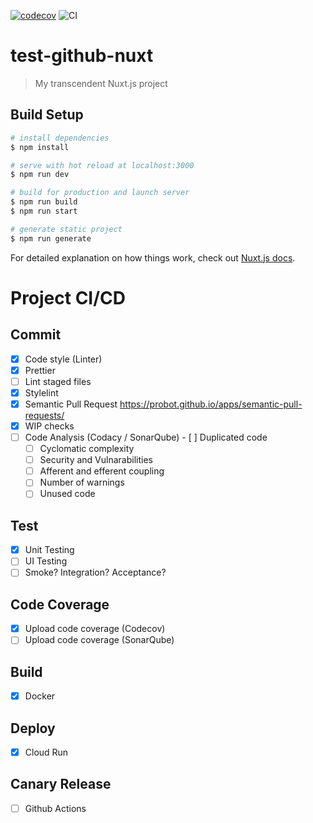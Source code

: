 [![codecov](https://codecov.io/gh/nicholausadi/test-github-nuxt/branch/master/graph/badge.svg)](https://codecov.io/gh/nicholausadi/test-github-nuxt) ![CI](https://github.com/nicholausadi/test-github-nuxt/workflows/CI/badge.svg)

# test-github-nuxt

> My transcendent Nuxt.js project

## Build Setup

```bash
# install dependencies
$ npm install

# serve with hot reload at localhost:3000
$ npm run dev

# build for production and launch server
$ npm run build
$ npm run start

# generate static project
$ npm run generate
```

For detailed explanation on how things work, check out [Nuxt.js docs](https://nuxtjs.org).

# Project CI/CD

## Commit

- [x] Code style (Linter)
- [x] Prettier
- [ ] Lint staged files
- [x] Stylelint
- [x] Semantic Pull Request https://probot.github.io/apps/semantic-pull-requests/
- [x] WIP checks
- [ ] Code Analysis (Codacy / SonarQube) - [ ] Duplicated code
  - [ ] Cyclomatic complexity
  - [ ] Security and Vulnarabilities
  - [ ] Afferent and efferent coupling
  - [ ] Number of warnings
  - [ ] Unused code

## Test

- [x] Unit Testing
- [ ] UI Testing
- [ ] Smoke? Integration? Acceptance?

## Code Coverage

- [x] Upload code coverage (Codecov)
- [ ] Upload code coverage (SonarQube)

## Build

- [x] Docker

## Deploy

- [x] Cloud Run

## Canary Release

- [ ] Github Actions
